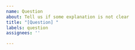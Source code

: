 ```yaml
---
name: Question
about: Tell us if some explanation is not clear
title: "[Question] "
labels: question
assignees: ''

---
```




